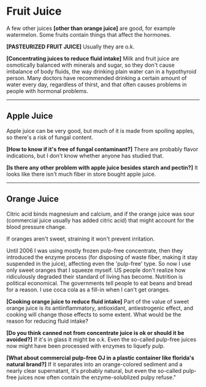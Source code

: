 # Fruit Juice

A few other juices **[other than orange juice]** are good, for example watermelon. Some fruits contain things that affect the hormones.

**[PASTEURIZED FRUIT JUICE]**
Usually they are o.k. 

**[Concentrating juices to reduce fluid intake]**
Milk and fruit juice are osmotically balanced with minerals and sugar, so they don't cause imbalance of body fluids, the way drinking plain water can in a hypothyroid person. Many doctors have recommended drinking a certain amount of water every day, regardless of thirst, and that often causes problems in people with hormonal problems.

---

## Apple Juice

Apple juice can be very good, but much of it is made from spoiling apples, so there's a risk of fungal content.

**[How to know if it's free of fungal contaminant?]**
There are probably flavor indications, but I don't know whether anyone has studied that.

**[Is there any other problem with apple juice besides starch and pectin?]**
It looks like there isn't much fiber in store bought apple juice.

---

## Orange Juice

Citric acid binds magnesium and calcium, and if the orange juice was sour (commercial juice usually has added citric acid) that might account for the blood pressure change.

If oranges aren't sweet, straining it won't prevent irritation.

Until 2006 I was using mostly frozen pulp-free concentrate, then they introduced the enzyme process (for disposing of waste fiber, making it stay suspended in the juice), affecting even the 'pulp-free' type. So now I use only sweet oranges that I squeeze myself. US people don't realize how ridiculously degraded their standard of living has become. Nutrition is political economical. The governments tell people to eat beans and bread for a reason. I use coca cola as a fill-in when I can't get oranges.

**[Cooking orange juice to reduce fluid intake]**
Part of the value of sweet orange juice is its antiinflammatory, antioxidant, antiestrogenic effect, and cooking will change those effects to some extent. What would be the reason for reducing fluid intake?

**[Do you think canned not from concentrate juice is ok or should it be avoided?]**
If it's in glass it might be o.k. Even the so-called pulp-free juices now might have been processed with enzymes to liquefy pulp.

**[What about commercial pulp-free OJ in a plastic container like florida's natural brand?]**
If it separates into an orange-colored sediment and a nearly clear supernatant, it's probably natural, but even the so-called pulp-free juices now often contain the enzyme-solublized pulpy refuse."
